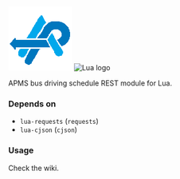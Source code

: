 
![Logo](apms_logo.png) ![Lua logo](http://www.rozek.mobi/Lua/Lua-Logo_64x64.png)

APMS bus driving schedule REST module for Lua.

### Depends on
- `lua-requests` (`requests`)
- `lua-cjson` (`cjson`)

### Usage
Check the wiki.
